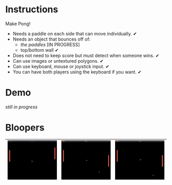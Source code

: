 # Instructions
Make Pong!
- Needs a paddle on each side that can move individually. ✔ 
- Needs an object that bounces off of:
  - *the paddles* [IN PROGRESS]
  - top/bottom wall  ✔ 
- Does not need to keep score but must detect when someone wins.  ✔ 
- Can use images or untextured polygons. ✔ 
- Can use keyboard, mouse or joystick input.  ✔ 
- You can have both players using the keyboard if you want. ✔ 

# Demo
*still in progress*

# Bloopers
| ![blooper-1](https://raw.githubusercontent.com/mkarroqe/CS3113/master/Pong/demos/blooper-1.gif) | ![blooper-2](https://raw.githubusercontent.com/mkarroqe/CS3113/master/Pong/demos/blooper-2.gif) | ![blooper-2](https://raw.githubusercontent.com/mkarroqe/CS3113/master/Pong/demos/blooper-3.gif) |
| - | - | - |
